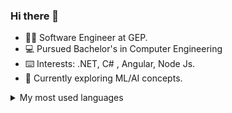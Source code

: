 ### Hi there 👋

- 👩‍💻 Software Engineer at GEP.  
- 💻 Pursued Bachelor's in Computer Engineering
- ⌨️ Interests: .NET, C# , Angular, Node Js. 
- 🔭 Currently exploring ML/AI concepts. 




<details>
  <summary>My most used languages</summary>
  
  <img src="https://github-readme-stats.vercel.app/api/top-langs/?username=anjanasubhash23&count_private=false&theme=react&hide_border=1" />
</details>
